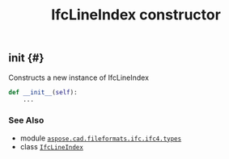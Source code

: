 ﻿---
title: IfcLineIndex constructor
second_title: Aspose.CAD for Python via .NET API References
description: 
type: docs
weight: 10
url: /python-net/aspose.cad.fileformats.ifc.ifc4.types/ifclineindex/__init__/
is_root: false
---

## __init__ {#}

Constructs a new instance of IfcLineIndex



```python
def __init__(self):
    ...
```





### See Also
* module [`aspose.cad.fileformats.ifc.ifc4.types`](../../)
* class [`IfcLineIndex`](/cad/python-net/aspose.cad.fileformats.ifc.ifc4.types/ifclineindex)
